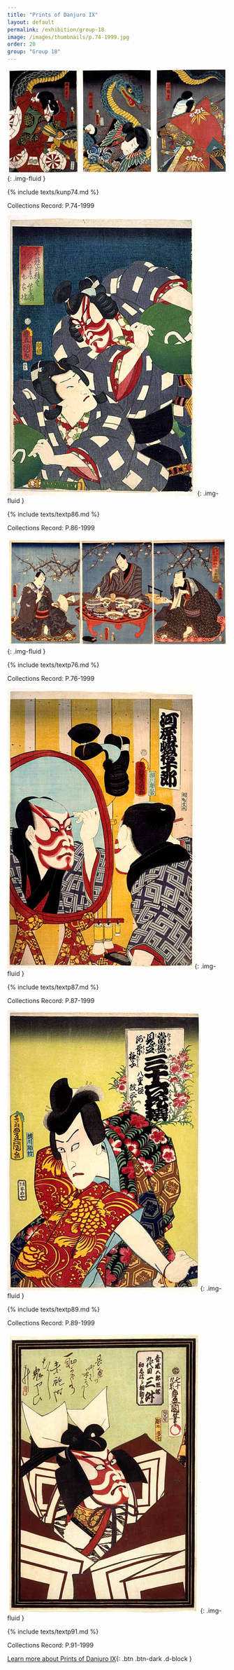 ```yaml
---
title: "Prints of Danjuro IX"
layout: default
permalink: /exhibition/group-18
image: /images/thumbnails/p.74-1999.jpg
order: 20
group: "Group 18"
---
```


![Kunisada Image](/images/prints/p.74-1999.jpg){: .img-fluid }

{% include texts/kunp74.md %}

Collections Record: P.74-1999

![Kunisada Image](/images/prints/p.86-1999.jpg){: .img-fluid }

{% include texts/textp86.md %}

Collections Record: P.86-1999

![Kunisada Image](/images/prints/p.76-1999.jpg){: .img-fluid }

{% include texts/textp76.md %}

Collections Record: P.76-1999

![Kunisada Image](/images/prints/p.87-1999.jpg){: .img-fluid }

{% include texts/textp87.md %}

Collections Record: P.87-1999

![Kunisada Image](/images/prints/p.89-1999.jpg){: .img-fluid }

{% include texts/textp89.md %}

Collections Record: P.89-1999

![Kunisada Image](/images/prints/p.91-1999.jpg){: .img-fluid }

{% include texts/textp91.md %}

Collections Record: P.91-1999

[Learn more about Prints of Danjuro IX](/themes/ichikawa-danjuro-IX){: .btn .btn-dark .d-block }

